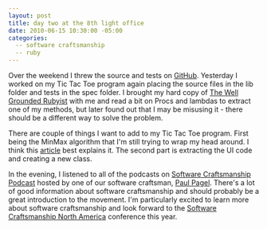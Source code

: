 ```yaml
---
layout: post
title: day two at the 8th light office
date: 2010-06-15 10:30:00 -05:00
categories:
  -- software craftsmanship
  -- ruby
---
```


Over the weekend I threw the source and tests on [GitHub](http://github.com/sl4m/tic_tac_toe_ruby).  Yesterday I worked on my Tic Tac Toe program again placing the source files in the lib folder and tests in the spec folder.  I brought my hard copy of [The Well Grounded Rubyist](http://www.amazon.com/Well-Grounded-Rubyist-David-Black/dp/1933988657/ref=sr_1_1?ie=UTF8&s=books&qid=1276612135&sr=8-1) with me and read a bit on Procs and lambdas to extract one of my methods, but later found out that I may be misusing it - there should be a different way to solve the problem.  

There are couple of things I want to add to my Tic Tac Toe program.  First being the MinMax algorithm that I'm still trying to wrap my head around.  I think this [article](http://ai-depot.com/articles/minimax-explained/) best explains it.  The second part is extracting the UI code and creating a new class.

In the evening, I listened to all of the podcasts on [Software Craftsmanship Podcast](http://softwarecraftsmanship.libsyn.com/) hosted by one of our software craftsman, [Paul Pagel](http://twitter.com/paulwpagel).  There's a lot of good information about software craftsmanship and should probably be a great introduction to the movement.  I'm particularly excited to learn more about software craftsmanship and look forward to the [Software Craftsmanship North America](http://scna.softwarecraftsmanship.org/) conference this year. 
